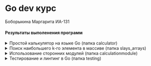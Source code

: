 # Go dev курс
Боборыкина Маргарита ИА-131
#### Результаты выполенения программ
<details><summary>Простой калькулятор на языке Go (папка calculator)</summary>
  
  <img src = "calculator/src/calc.png">
</details>

<details><summary>Поиск наибольшего k-го элемента в массиве (папка slays_arrays)</summary>
  <img src = "slays_arrays/src/main.png">
</details>

<details><summary>Использование сторонних модулей (папка calculationmodule)</summary>
  <img src = "calculationmodule/src/main.png">

  <img src = "calculationmodule/src/main2.png">

  <img src = "calculationmodule/src/module.png">
</details>


<details><summary>Тестирование и линтинг в Go (папка testing)</summary>
  <img src = "testing/src/db.png">
  
  <img src = "testing/src/wifi.png">
</details>



